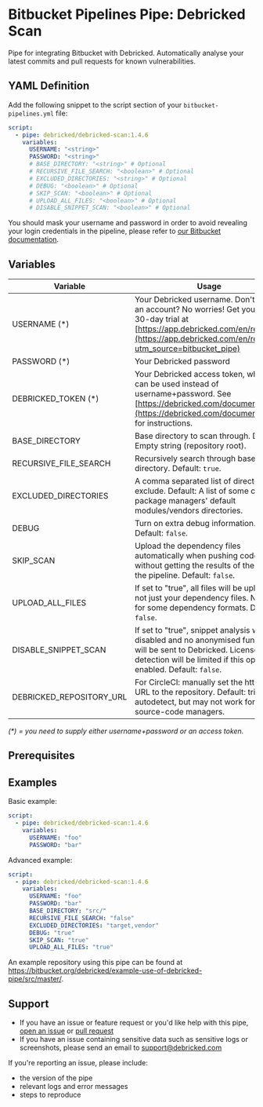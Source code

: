 # Bitbucket Pipelines Pipe: Debricked Scan

Pipe for integrating Bitbucket with Debricked. Automatically analyse your latest commits and pull requests for known vulnerabilities.

## YAML Definition

Add the following snippet to the script section of your `bitbucket-pipelines.yml` file:

```yaml
script:
  - pipe: debricked/debricked-scan:1.4.6
    variables:
      USERNAME: "<string>"
      PASSWORD: "<string>"
      # BASE_DIRECTORY: "<string>" # Optional
      # RECURSIVE_FILE_SEARCH: "<boolean>" # Optional
      # EXCLUDED_DIRECTORIES: "<string>" # Optional
      # DEBUG: "<boolean>" # Optional
      # SKIP_SCAN: "<boolean>" # Optional
      # UPLOAD_ALL_FILES: "<boolean>" # Optional
      # DISABLE_SNIPPET_SCAN: "<boolean>" # Optional
```

You should mask your username and password in order to avoid revealing your login credentials in the pipeline, please refer to [our Bitbucket documentation](https://debricked.com/documentation/1.0/integrations/ci-build-systems/bitbucket).

## Variables

| Variable                 | Usage                                                       |
| ------------------------ | ----------------------------------------------------------- |
| USERNAME (*)             | Your Debricked username. Don't have an account? No worries! Get your free 30-day trial at [https://app.debricked.com/en/register](https://app.debricked.com/en/register?utm_source=bitbucket_pipe) |
| PASSWORD (*)             | Your Debricked password |
| DEBRICKED_TOKEN (*)      | Your Debricked access token, which can be used instead of username+password. See [https://debricked.com/documentation/](https://debricked.com/documentation/) for instructions. |
| BASE_DIRECTORY           | Base directory to scan through. Default: Empty string (repository root). |
| RECURSIVE_FILE_SEARCH    | Recursively search through base directory. Default: `true`. |
| EXCLUDED_DIRECTORIES     | A comma separated list of directories to exclude. Default: A list of some common package managers' default modules/vendors directories. |
| DEBUG                    | Turn on extra debug information. Default: `false`. |
| SKIP_SCAN                | Upload the dependency files automatically when pushing code, without getting the results of the scan in the pipeline. Default: `false`. |
| UPLOAD_ALL_FILES         | If set to "true", all files will be uploaded, not just your dependency files. Needed for some dependency formats. Default: `false`. |
| DISABLE_SNIPPET_SCAN     | If set to "true", snippet analysis will be disabled and no anonymised functions will be sent to Debricked. License detection will be limited if this option is enabled. Default: `false`. |
| DEBRICKED_REPOSITORY_URL | For CircleCI: manually set the http/https URL to the repository. Default: tries to autodetect, but may not work for all source-code managers. |

_(*) = you need to supply either username+password or an access token._

## Prerequisites

## Examples

Basic example:

```yaml
script:
  - pipe: debricked/debricked-scan:1.4.6
    variables:
      USERNAME: "foo"
      PASSWORD: "bar"
```

Advanced example:

```yaml
script:
  - pipe: debricked/debricked-scan:1.4.6
    variables:
      USERNAME: "foo"
      PASSWORD: "bar"
      BASE_DIRECTORY: "src/"
      RECURSIVE_FILE_SEARCH: "false"
      EXCLUDED_DIRECTORIES: "target,vendor"
      DEBUG: "true"
      SKIP_SCAN: "true"
      UPLOAD_ALL_FILES: "true"
```

An example repository using this pipe can be found at https://bitbucket.org/debricked/example-use-of-debricked-pipe/src/master/.

## Support
- If you have an issue or feature request or you'd like help with this pipe, [open an issue](https://bitbucket.org/debricked/debricked-scan/issues/new) or [pull request](https://bitbucket.org/debricked/debricked-scan/pull-requests/new)
- If you have an issue containing sensitive data such as sensitive logs or screenshots, please send an email to [support@debricked.com](mailto:support@debricked.com)

If you're reporting an issue, please include:

- the version of the pipe
- relevant logs and error messages
- steps to reproduce
